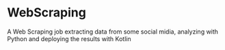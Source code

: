 # WebScraping
A Web Scraping job extracting data from some social midia, analyzing with Python and deploying the results with Kotlin 

